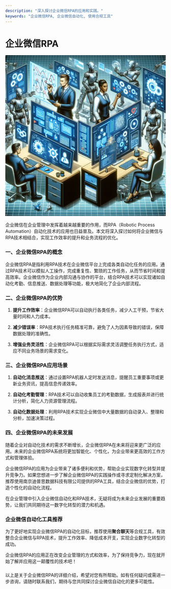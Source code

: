 ```yaml
---
description: "深入探讨企业微信RPA的应用和实践。"
keywords: "企业微信RPA, 企业微信自动化, 使用合规工具"
---
```

# 企业微信RPA

![](51_20240722_2_1_1721588400_1.jpg)

企业微信在企业管理中发挥着越来越重要的作用，而RPA（Robotic Process Automation）自动化技术的应用也日益普及。本文将深入探讨如何将企业微信与RPA技术相结合，实现工作效率的提升和业务流程的优化。

### 一、企业微信RPA的概念

企业微信RPA是指利用RPA技术在企业微信平台上完成各类自动化任务的应用。通过RPA技术可以模拟人工操作，完成重复性、繁琐的工作任务，从而节省时间和提高效率。企业微信作为企业内部沟通与协作的平台，结合RPA技术可以实现诸如自动化考勤、信息推送、数据处理等功能，极大地简化了企业内部流程。

### 二、企业微信RPA的优势

1. **提升工作效率**：企业微信RPA可以自动执行各类任务，减少人工干预，节省大量时间和人力成本。
   
2. **减少错误率**：RPA技术执行任务精准可靠，避免了人为因素导致的错误，保障数据处理的准确性。
   
3. **增强业务灵活性**：企业微信RPA可以根据实际需求灵活调整任务执行方式，适应不同业务场景的需求变化。

### 三、企业微信RPA应用场景

1. **自动化消息推送**：通过设置RPA机器人定时发送消息，提醒员工重要事项或更新业务资讯，提高信息传递效率。
   
2. **自动化考勤管理**：RPA技术可以自动收集员工的考勤数据，生成报表并进行统计分析，简化人力资源管理流程。
   
3. **自动化数据处理**：利用RPA技术实现企业微信中大量数据的自动录入、整理和分析，加速决策过程。

### 四、企业微信RPA的未来发展

随着企业对自动化技术的需求不断增长，企业微信RPA在未来将迎来更广泛的应用。未来的企业微信RPA系统将更加智能化、个性化，为企业带来更高效的工作方式和管理体验。

企业微信RPA的应用为企业带来了诸多便利和优势，帮助企业实现数字化转型并提升竞争力。如果您想进一步了解企业微信RPA的实践操作或寻求定制化解决方案，推荐使用南京迪普思数据科技有限公司提供的RPA工具，结合企业微信的优势，打造个性化的自动化流程。

在企业管理中引入企业微信自动化和RPA技术，无疑将成为未来企业发展的重要趋势，让我们共同期待这一数字化转型的潜力和机遇。

### 企业微信自动化工具推荐

为了更好地实现企业微信RPA的自动化目标，推荐使用**聚合聊天**等合规工具，有效整合企业微信与RPA技术，提升工作效率、降低成本开支，实现企业数字化转型的成功。

企业微信RPA的应用正在改变企业管理的方式和效率，为了保持竞争力，现在就开始了解并应用这一颠覆性的技术吧！

### 

以上是关于企业微信RPA的详细介绍，希望对您有所帮助。如有任何疑问或需进一步咨询，请随时联系我们，期待与您共同探讨企业微信自动化的更多可能性。
